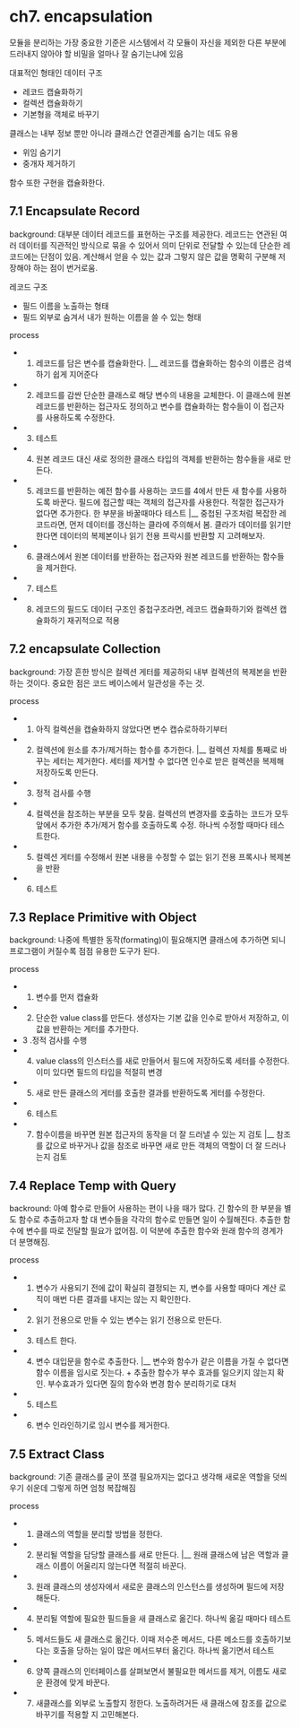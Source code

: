# ch7. encapsulation

모듈을 분리하는 가장 중요한 기준은 시스템에서 각 모듈이 자신을 제외한 다른 부분에 드러내지 않아야 할 비밀을 얼마나 잘 숨기는냐에 있음

대표적인 형태인 데이터 구조
- 레코드 캡슐화하기
- 컬렉션 캡슐화하기
- 기본형을 객체로 바꾸기

클래스는 내부 정보 뿐만 아니라 클래스간 연결관계를 숨기는 데도 유용
- 위임 숨기기
- 중개자 제거하기

함수 또한 구현을 캡슐화한다. 

## 7.1 Encapsulate Record

background: 대부분 데이터 레코드를 표현하는 구조를 제공한다. 레코드는 연관된 여러 데이터를 직관적인 방식으로 묶을 수 있어서 의미 단위로 전달할 수 있는데 단순한 레코드에는 단점이 있음. 계산해서 얻을 수 있는 값과 그렇지 않은 값을 명확히 구분해 저장해야 하는 점이 번거로움.

레코드 구조
- 필드 이름을 노출하는 형태
- 필드 외부로 숨겨서 내가 원하는 이름을 쓸 수 있는 형태

process

- 1. 레코드를 담은 변수를 캡슐화한다.
|__ 레코드를 캡슐화하는 함수의 이름은 검색하기 쉽게 지어준다

- 2. 레코드를 감싼 단순한 클래스로 해당 변수의 내용을 교체한다. 이 클래스에 원본 레코드를 반환하는 접근자도 정의하고 변수를 캡슐화하는 함수들이 이 접근자를 사용하도록 수정한다. 
- 3. 테스트
- 4. 원본 레코드 대신 새로 정의한 클래스 타입의 객체를 반환하는 함수들을 새로 만든다.
- 5. 레코드를 반환하는 예전 함수를 사용하는 코드를 4에서 만든 새 함수를 사용하도록 바꾼다. 필드에 접근할 때는 객체의 접근자를 사용한다. 적절한 접근자가 없다면 추가한다. 한 부분을 바꿀때마다 테스트
|__ 중첩된 구조처럼 복잡한 레코드라면, 먼저 데이터를 갱신하는 클라에 주의해서 봄. 클라가 데이터를 읽기만 한다면 데이터의 복제본이나 읽기 전용 프락시를 반환할 지 고려해보자.

- 6. 클래스에서 원본 데이터를 반환하는 접근자와 원본 레코드를 반환하는 함수들을 제거한다.
- 7. 테스트
- 8. 레코드의 필드도 데이터 구조인 중첩구조라면, 레코드 캡슐화하기와 컬렉션 캡슐화하기 재귀적으로 적용

## 7.2 encapsulate Collection

background: 가장 흔한 방식은 컬렉션 게터를 제공하되 내부 컬렉션의 복제본을 반환하는 것이다. 중요한 점은 코드 베이스에서 일관성을 주는 것.

process

- 1. 아직 컬렉션을 캡슐화하지 않았다면 변수 캡슈로하하기부터 
- 2. 컬렉션에 원소를 추가/제거하는 함수를 추가한다.
|__ 컬렉션 자체를 통째로 바꾸는 세터는 제거한다. 세터를 제거할 수 없다면 인수로 받은 컬렉션을 복제해 저장하도록 만든다.

- 3. 정적 검사를 수행
- 4. 컬렉션을 참조하는 부분을 모두 찾음. 컬렉션의 변경자를 호출하는 코드가 모두 앞에서 추가한 추가/제거 함수를 호출하도록 수정. 하나씩 수정할 때마다 테스트한다.
- 5. 컬렉션 게터를 수정해서 원본 내용을 수정할 수 없는 읽기 전용 프록시나 복제본을 반환
- 6. 테스트

## 7.3 Replace Primitive with Object

background: 나중에 특별한 동작(formating)이 필요해지면 클래스에 추가하면 되니 프로그램이 커질수록 점점 유용한 도구가 된다.

process

- 1. 변수를 먼저 캡슐화
- 2. 단순한 value class를 만든다. 생성자는 기본 값을 인수로 받아서 저장하고, 이 값을 반환하는 게터를 추가한다.
- 3 .정적 검사를 수행
- 4. value class의 인스터스를 새로 만들어서 필드에 저장하도록 세터를 수정한다. 이미 있다면 필드의 타입을 적절히 변경
- 5. 새로 만든 클래스의 게터를 호출한 결과를 반환하도록 게터를 수정한다. 
- 6. 테스트
- 7. 함수이름을 바꾸면 원본 접근자의 동작을 더 잘 드러낼 수 있는 지 검토
|__ 참조를 값으로 바꾸거나 값을 참조로 바꾸면 새로 만든 객체의 역할이 더 잘 드러나는지 검토


## 7.4 Replace Temp with Query

backround: 아예 함수로 만들어 사용하는 편이 나을 때가 많다. 긴 함수의 한 부분을 별도 함수로 추출하고자 할 대 변수들을 각각의 함수로 만들면 일이 수월해진다. 추출한 함수에 변수를 따로 전달할 필요가 없어짐. 이 덕분에 추출한 함수와 원래 함수의 경계가 더 분명해짐. 

process

- 1. 변수가 사용되기 전에 값이 확실히 결정되는 지, 변수를 사용할 때마다 계산 로직이 매번 다른 결과를 내지는 않는 지 확인한다.
- 2. 읽기 전용으로 만들 수 있는 변수는 읽기 전용으로 만든다.
- 3. 테스트 한다.
- 4. 변수 대입문을 함수로 추출한다.
|__ 변수와 함수가 같은 이름을 가질 수 없다면 함수 이름을 임시로 짓는다. + 추출한 함수가 부수 효과를 일으키지 않는지 확인. 부수효과가 있다면 질의 함수와 변경 함수 분리하기로 대처
- 5. 테스트
- 6. 변수 인라인하기로 임시 변수를 제거한다. 

## 7.5 Extract Class

background: 기존 클래스를 굳이 쪼갤 필요까지는 없다고 생각해 새로운 역할을 덧씌우기 쉬운데 그렇게 하면 엄청 복잡해짐

process
- 1. 클래스의 역할을 분리할 방법을 정한다.
- 2. 분리될 역할을 담당할 클래스를 새로 만든다.
|__ 원래 클래스에 남은 역할과 클래스 이름이 어울리지 않는다면 적절히 바꾼다.

- 3. 원래 클래스의 생성자에서 새로운 클래스의 인스턴스를 생성하며 필드에 저장해둔다.
- 4. 분리될 역할에 필요한 필드들을 새 클래스로 옮긴다. 하나씩 옮길 때마다 테스트
- 5. 메서드들도 새 클래스로 옮긴다. 이때 저수준 메서드, 다른 메소드를 호출하기보다는 호출을 당하는 일이 많은 메서드부터 옮긴다. 하나씩 옮기면서 테스트
- 6. 양쪽 클래스의 인터페이스를 살펴보면서 불필요한 메서드를 제거, 이름도 새로운 환경에 맞게 바꾼다.
- 7. 새클래스를 외부로 노출할지 정한다. 노출하려거든 새 클래스에 참조를 값으로 바꾸기를 적용할 지 고민해본다.






